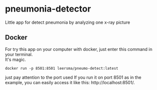 # pneumonia-detector
Little app for detect pneumonia by analyzing one x-ray picture

## Docker

For try this app on your computer with docker, just enter this command in your terminal.   
It's magic.

```docker
docker run -p 8501:8501 leersma/pneumo-detect:latest
```
just pay attention to the port used
If you run it on port 8501 as in the example, you can easily access it like this: http://localhost:8501/.

